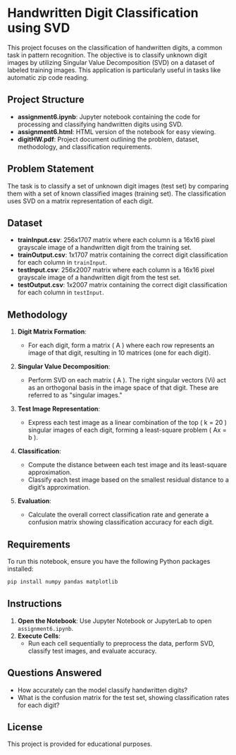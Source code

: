# Handwritten Digit Classification using SVD

This project focuses on the classification of handwritten digits, a common task in pattern recognition. The objective is to classify unknown digit images by utilizing Singular Value Decomposition (SVD) on a dataset of labeled training images. This application is particularly useful in tasks like automatic zip code reading.

## Project Structure

- **assignment6.ipynb**: Jupyter notebook containing the code for processing and classifying handwritten digits using SVD.
- **assignment6.html**: HTML version of the notebook for easy viewing.
- **digitHW.pdf**: Project document outlining the problem, dataset, methodology, and classification requirements.

## Problem Statement

The task is to classify a set of unknown digit images (test set) by comparing them with a set of known classified images (training set). The classification uses SVD on a matrix representation of each digit.

## Dataset

- **trainInput.csv**: 256x1707 matrix where each column is a 16x16 pixel grayscale image of a handwritten digit from the training set.
- **trainOutput.csv**: 1x1707 matrix containing the correct digit classification for each column in `trainInput`.
- **testInput.csv**: 256x2007 matrix where each column is a 16x16 pixel grayscale image of a handwritten digit from the test set.
- **testOutput.csv**: 1x2007 matrix containing the correct digit classification for each column in `testInput`.

## Methodology

1. **Digit Matrix Formation**:
   - For each digit, form a matrix \( A \) where each row represents an image of that digit, resulting in 10 matrices (one for each digit).

2. **Singular Value Decomposition**:
   - Perform SVD on each matrix \( A \). The right singular vectors (Vi) act as an orthogonal basis in the image space of that digit. These are referred to as "singular images."

3. **Test Image Representation**:
   - Express each test image as a linear combination of the top \( k = 20 \) singular images of each digit, forming a least-square problem \( Ax = b \).

4. **Classification**:
   - Compute the distance between each test image and its least-square approximation.
   - Classify each test image based on the smallest residual distance to a digit’s approximation.

5. **Evaluation**:
   - Calculate the overall correct classification rate and generate a confusion matrix showing classification accuracy for each digit.

## Requirements

To run this notebook, ensure you have the following Python packages installed:

```bash
pip install numpy pandas matplotlib
```

## Instructions

1. **Open the Notebook**: Use Jupyter Notebook or JupyterLab to open `assignment6.ipynb`.
2. **Execute Cells**:
   - Run each cell sequentially to preprocess the data, perform SVD, classify test images, and evaluate accuracy.

## Questions Answered

- How accurately can the model classify handwritten digits?
- What is the confusion matrix for the test set, showing classification rates for each digit?

## License

This project is provided for educational purposes.
